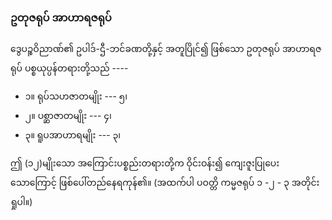 ### ဥတုဇရုပ် အာဟာရဇရုပ်

ဒွေပဉ္စဝိညာဏ်၏ ဥပါဒ်-ဌီ-ဘင်ခဏတို့နှင့် အတူပြိုင်၍ ဖြစ်သော ဥတုဇရုပ် အာဟာရဇရုပ် ပစ္စယုပ္ပန်တရားတို့သည် ----

- ၁။ ရုပ်သဟဇာတမျိုး --- ၅၊
- ၂။ ပစ္ဆာဇာတမျိုး --- ၄၊
- ၃။ ရူပအာဟာရမျိုး --- ၃၊

ဤ (၁၂)မျိုးသော အကြောင်းပစ္စည်းတရားတို့က ဝိုင်းဝန်း၍ ကျေးဇူးပြုပေးသောကြောင့် ဖြစ်ပေါ်တည်နေရကုန်၏။ 
(အထက်ပါ ပဝတ္တိ ကမ္မဇရုပ် ၁ -၂ - ၃ အတိုင်းရှုပါ။)